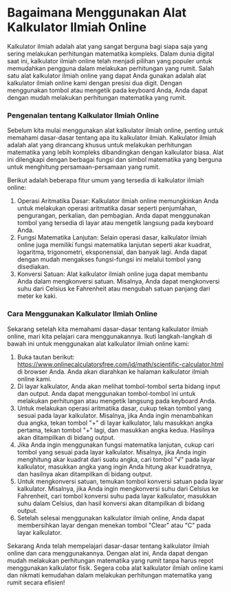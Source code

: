 Bagaimana Menggunakan Alat Kalkulator Ilmiah Online
===================================================

Kalkulator ilmiah adalah alat yang sangat berguna bagi siapa saja yang sering melakukan perhitungan matematika kompleks. Dalam dunia digital saat ini, kalkulator ilmiah online telah menjadi pilihan yang populer untuk memudahkan pengguna dalam melakukan perhitungan yang rumit. Salah satu alat kalkulator ilmiah online yang dapat Anda gunakan adalah alat kalkulator ilmiah online kami dengan presisi dua digit. Dengan menggunakan tombol atau mengetik pada keyboard Anda, Anda dapat dengan mudah melakukan perhitungan matematika yang rumit.

### Pengenalan tentang Kalkulator Ilmiah Online

Sebelum kita mulai menggunakan alat kalkulator ilmiah online, penting untuk memahami dasar-dasar tentang apa itu kalkulator ilmiah. Kalkulator ilmiah adalah alat yang dirancang khusus untuk melakukan perhitungan matematika yang lebih kompleks dibandingkan dengan kalkulator biasa. Alat ini dilengkapi dengan berbagai fungsi dan simbol matematika yang berguna untuk menghitung persamaan-persamaan yang rumit.

Berikut adalah beberapa fitur umum yang tersedia di kalkulator ilmiah online:

1. Operasi Aritmatika Dasar: Kalkulator ilmiah online memungkinkan Anda untuk melakukan operasi aritmatika dasar seperti penjumlahan, pengurangan, perkalian, dan pembagian. Anda dapat menggunakan tombol yang tersedia di layar atau mengetik langsung pada keyboard Anda.
2. Fungsi Matematika Lanjutan: Selain operasi dasar, kalkulator ilmiah online juga memiliki fungsi matematika lanjutan seperti akar kuadrat, logaritma, trigonometri, eksponensial, dan banyak lagi. Anda dapat dengan mudah mengakses fungsi-fungsi ini melalui tombol yang disediakan.
3. Konversi Satuan: Alat kalkulator ilmiah online juga dapat membantu Anda dalam mengkonversi satuan. Misalnya, Anda dapat mengkonversi suhu dari Celsius ke Fahrenheit atau mengubah satuan panjang dari meter ke kaki.

### Cara Menggunakan Kalkulator Ilmiah Online

Sekarang setelah kita memahami dasar-dasar tentang kalkulator ilmiah online, mari kita pelajari cara menggunakannya. Ikuti langkah-langkah di bawah ini untuk menggunakan alat kalkulator ilmiah online kami:

1. Buka tautan berikut: <https://www.onlinecalculatorsfree.com/id/math/scientific-calculator.html> di browser Anda. Anda akan diarahkan ke halaman kalkulator ilmiah online kami.
2. Di layar kalkulator, Anda akan melihat tombol-tombol serta bidang input dan output. Anda dapat menggunakan tombol-tombol ini untuk melakukan perhitungan atau mengetik langsung pada keyboard Anda.
3. Untuk melakukan operasi aritmatika dasar, cukup tekan tombol yang sesuai pada layar kalkulator. Misalnya, jika Anda ingin menambahkan dua angka, tekan tombol "+" di layar kalkulator, lalu masukkan angka pertama, tekan tombol "+" lagi, dan masukkan angka kedua. Hasilnya akan ditampilkan di bidang output.
4. Jika Anda ingin menggunakan fungsi matematika lanjutan, cukup cari tombol yang sesuai pada layar kalkulator. Misalnya, jika Anda ingin menghitung akar kuadrat dari suatu angka, cari tombol "√" pada layar kalkulator, masukkan angka yang ingin Anda hitung akar kuadratnya, dan hasilnya akan ditampilkan di bidang output.
5. Untuk mengkonversi satuan, temukan tombol konversi satuan pada layar kalkulator. Misalnya, jika Anda ingin mengkonversi suhu dari Celsius ke Fahrenheit, cari tombol konversi suhu pada layar kalkulator, masukkan suhu dalam Celsius, dan hasil konversi akan ditampilkan di bidang output.
6. Setelah selesai menggunakan kalkulator ilmiah online, Anda dapat membersihkan layar dengan menekan tombol "Clear" atau "C" pada layar kalkulator.

Sekarang Anda telah mempelajari dasar-dasar tentang kalkulator ilmiah online dan cara menggunakannya. Dengan alat ini, Anda dapat dengan mudah melakukan perhitungan matematika yang rumit tanpa harus repot menggunakan kalkulator fisik. Segera coba alat kalkulator ilmiah online kami dan nikmati kemudahan dalam melakukan perhitungan matematika yang rumit secara efisien!